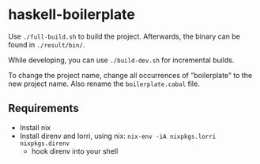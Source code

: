 # haskell-boilerplate

Use `./full-build.sh` to build the project. Afterwards, the binary can be found in `./result/bin/`. 

While developing, you can use `./build-dev.sh` for incremental builds.

To change the project name, change all occurrences of "boilerplate" to the new project name. Also rename the `boilerplate.cabal` file.

## Requirements

- Install nix
- Install direnv and lorri, using nix: `nix-env -iA nixpkgs.lorri nixpkgs.direnv`
  - hook direnv into your shell
